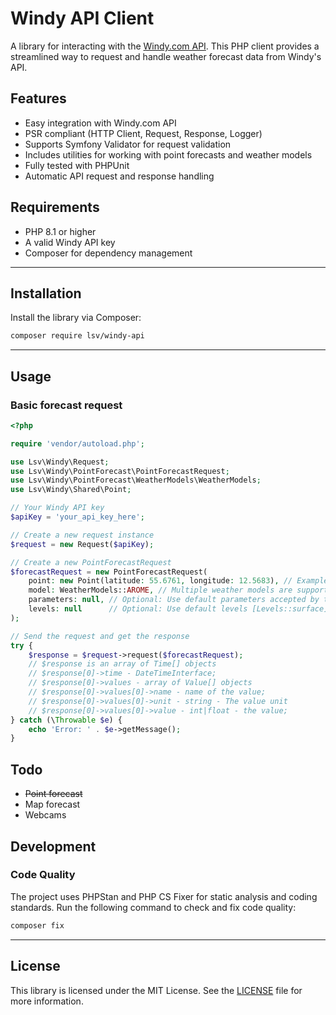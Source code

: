 # Windy API Client

A library for interacting with the [Windy.com API](https://api.windy.com). This PHP client provides a streamlined way to request and handle weather forecast data from Windy's API.

## Features

- Easy integration with Windy.com API
- PSR compliant (HTTP Client, Request, Response, Logger)
- Supports Symfony Validator for request validation
- Includes utilities for working with point forecasts and weather models
- Fully tested with PHPUnit
- Automatic API request and response handling

## Requirements

- PHP 8.1 or higher
- A valid Windy API key
- Composer for dependency management

---

## Installation

Install the library via Composer:

```bash
composer require lsv/windy-api
```

---

## Usage

### Basic forecast request

```php
<?php

require 'vendor/autoload.php';

use Lsv\Windy\Request;
use Lsv\Windy\PointForecast\PointForecastRequest;
use Lsv\Windy\PointForecast\WeatherModels\WeatherModels;
use Lsv\Windy\Shared\Point;

// Your Windy API key
$apiKey = 'your_api_key_here';

// Create a new request instance
$request = new Request($apiKey);

// Create a new PointForecastRequest
$forecastRequest = new PointForecastRequest(
    point: new Point(latitude: 55.6761, longitude: 12.5683), // Example coordinates: Copenhagen, Denmark
    model: WeatherModels::AROME, // Multiple weather models are supported eg WeatherModels::IconEU, WeatherModels::GFS
    parameters: null, // Optional: Use default parameters accepted by the model multiple parameters are available eg. [WeatherParameter::temp, WeatherParameter::dewpoint]
    levels: null      // Optional: Use default levels [Levels::surface] is default, multiple levels are supported eg [Levels::surface, Levels::h1000]
);

// Send the request and get the response
try {
    $response = $request->request($forecastRequest);
    // $response is an array of Time[] objects
    // $response[0]->time - DateTimeInterface;
    // $response[0]->values - array of Value[] objects
    // $response[0]->values[0]->name - name of the value;
    // $response[0]->values[0]->unit - string - The value unit
    // $response[0]->values[0]->value - int|float - the value;
} catch (\Throwable $e) {
    echo 'Error: ' . $e->getMessage();
}
```

## Todo
- ~~Point forecast~~
- Map forecast
- Webcams


## Development

### Code Quality

The project uses PHPStan and PHP CS Fixer for static analysis and coding standards. Run the following command to check and fix code quality:

```bash
composer fix
```

---

## License

This library is licensed under the MIT License. See the [LICENSE](LICENSE) file for more information.